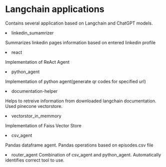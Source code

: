 # Langchain applications
Contains several application based on Langchain and ChatGPT models.

<li>linkedin_sumamrizer
  
Summarizes linkedin pages information based on entered linkedin profile

<li>react
  
Implementation of ReAct Agent 

<li>python_agent
  
Implementation of python agent(generate qr codes for specified url)

<li>documentation-helper
  
Helps to retreive information from downloaded langchain documentation. Used pinecone vectorstore.

<li>vectorstor_in_memmory
  
Implementation of Faiss Vector Store

<li>csv_agent
  
Pandas dataframe agent. Pandas operations based on episodes.csv file

<li>router_agent
Combination of csv_agent and python_agent. Automatically identifies correct tool to use.
